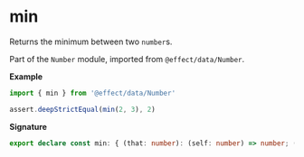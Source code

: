 # min

Returns the minimum between two `number`s.

Part of the `Number` module, imported from `@effect/data/Number`.

**Example**

```ts
import { min } from '@effect/data/Number'

assert.deepStrictEqual(min(2, 3), 2)
```

**Signature**

```ts
export declare const min: { (that: number): (self: number) => number; (self: number, that: number): number }
```
